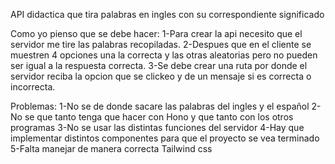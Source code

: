 API didactica que tira palabras en ingles con su correspondiente significado

Como yo pienso que se debe hacer:
1-Para crear la api necesito que el servidor me tire las palabras recopiladas.
2-Despues que en el cliente se muestren 4 opciones una la correcta y las otras aleatorias pero no pueden ser igual a
la respuesta correcta.
3-Se debe crear una ruta por donde el servidor reciba la opcion que se clickeo y de un mensaje si es correcta o
incorrecta.


Problemas:
1-No se de donde sacare las palabras del ingles y el español
2-No se que tanto tenga que hacer con Hono y que tanto con los otros programas
3-No se usar las distintas funciones del servidor
4-Hay que implementar distintos componentes para que el proyecto se vea terminado
5-Falta manejar de manera correcta Tailwind css
